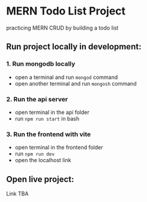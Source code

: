 # MERN Todo List Project
practicing MERN CRUD by building a todo list

## Run project locally in development:

### 1. Run mongodb locally
- open a terminal and run ```mongod``` command
- open another terminal and run ```mongosh``` command

### 2. Run the api server
- open terminal in the api folder
- run ```npm run start``` in bash

### 3. Run the frontend with vite
- open terminal in the frontend folder
- run ```npm run dev```
- open the localhost link

## Open live project:
Link TBA
